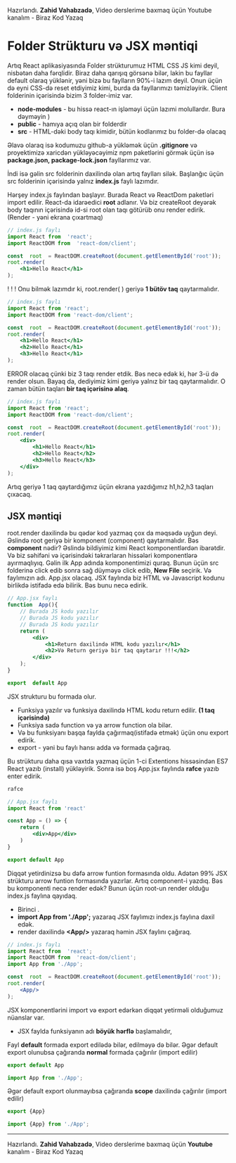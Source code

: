 Hazırlandı. **Zahid Vahabzadə**, Video derslerime baxmaq üçün
Youtube kanalım - Biraz Kod Yazaq
# Folder Strükturu və JSX məntiqi
Artıq React aplikasiyasında Folder strükturumuz HTML CSS JS kimi deyil, nisbətən daha fərqlidir. Biraz daha qarışıq görsənə bilər, lakin bu fayllar default olaraq yüklənir, yəni bizə bu faylların 90%-i lazım deyil. Onun üçün də eyni CSS-də reset etdiyimiz kimi, burda da fayllarımızı təmizləyirik.
Client folderinin içərisində bizim 3 folder-imiz var.
* **node-modules** - bu hissə react-ın işləməyi üçün lazımi molullardır. Bura dəyməyin )
* **public** - hamıya açıq olan bir folderdir
* **src** - HTML-dəki body taqı kimidir, bütün kodlarımız bu folder-də olacaq

Əlavə olaraq isə  kodumuzu github-a yükləmək üçün **.gitignore** və proyektimizə xaricdən yükləyəcəyimiz npm paketlərini görmək üçün isə  **package.json, package-lock.json** fayllarımız var.

İndi isə gəlin src folderinin daxilində olan artıq faylları silək. Başlanğıc üçün src folderinin içərisində yalnız **index.js** faylı lazımdır. 

Hərşey index.js faylından başlayır. Burada React və ReactDom paketləri import edilir. React-da idarəedici **root** adlanır. Və biz createRoot deyərək body taqının içərisində id-si root olan taqı götürüb onu render edirik. (Render - yəni ekrana çıxartmaq)

```jsx
// index.js faylı
import React from  'react';
import ReactDOM from  'react-dom/client';

const  root  = ReactDOM.createRoot(document.getElementById('root'));
root.render(
	<h1>Hello React</h1>
);
```
 
! ! ! Onu bilmək lazımdır ki, root.render( ) geriyə **1 bütöv taq** qaytarmalıdır. 

```jsx
// index.js faylı
import React from 'react';
import ReactDOM from 'react-dom/client';

const  root  = ReactDOM.createRoot(document.getElementById('root'));
root.render(
	<h1>Hello React</h1>
	<h2>Hello React</h1>
	<h3>Hello React</h1>
);
```
ERROR olacaq çünki biz 3 taqı render etdik. Bəs necə edək ki, hər 3-ü də render olsun.
Bayaq da, dediyimiz kimi geriyə yalnız bir taq qaytarmalıdır. O zaman bütün taqları **bir taq içərisinə alaq**.
```jsx
// index.js faylı
import React from 'react';
import ReactDOM from 'react-dom/client';

const  root  = ReactDOM.createRoot(document.getElementById('root'));
root.render(
	<div>
		<h1>Hello React</h1>
		<h2>Hello React</h2>
		<h3>Hello React</h3>
	</div>
);
```
Artıq geriyə 1 taq qaytardığımız üçün ekrana yazdığımız h1,h2,h3 taqları çıxacaq. 

## JSX məntiqi
root.render daxilində bu qədər kod yazmaq çox da məqsədə uyğun deyi. Əslində root geriyə bir komponent (component) qaytarmalıdır. Bəs **component** nədir?
Əslində bildiyimiz kimi React komponentlərdən ibarətdir. Və biz səhifəni və içərisindəki təkrarlaran hissələri komponentlərə ayırmaqlıyıq. Gəlin ilk App adında komponentimizi quraq.
Bunun üçün src folderinə click edib sonra sağ düyməyə click edib, **New File** seçirik. Və faylımızın adı. App.jsx olacaq. JSX faylında biz HTML və Javascript kodunu birlikdə istifadə edə bilirik. Bəs bunu necə edirik. 

```jsx
// App.jsx faylı
function  App(){
	// Burada JS kodu yazılır
	// Burada JS kodu yazılır
	// Burada JS kodu yazılır
	return (
		<div>
			<h1>Return daxilində HTML kodu yazılır</h1>
			<h2>Və Return geriyə bir taq qaytarır !!!</h2>
		</div>
	);
}

export  default App
```
JSX strukturu bu formada olur. 
- Funksiya yazılır və funksiya daxilində HTML kodu return edilir. **(1 taq içərisində)**
- Funksiya sadə function və ya arrow function ola bilər.
- Və bu funksiyanı başqa faylda çağırmaq(istifadə etmək) üçün onu export edirik. 
- export - yəni bu faylı hansı adda və formada çağıraq.

Bu strükturu daha qısa vaxtda yazmaq üçün 
1-ci Extentions hissəsindən ES7 React yazıb (install) yükləyirik.
Sonra isə boş App.jsx faylında **rafce** yazıb enter edirik.
```jsx
rafce
```
```jsx
// App.jsx faylı
import React from 'react'

const App = () => {
	return (
		<div>App</div>
	)
}

export default App
```
Diqqət yetirdinizsə bu dəfə arrow funtion formasında oldu. Adətən 99% JSX strükturu arrow funtion formasında yazırlar.
Artıq component-i yazdıq. Bəs bu komponenti necə render edək?
Bunun üçün root-un render olduğu index.js faylına qayıdaq.

- Birinci . 
- **import App from  './App';** yazaraq JSX faylımızı index.js faylına daxil edək.
- render daxilində **\<App/>** yazaraq həmin JSX faylını çağıraq.
```jsx
// index.js faylı
import React from  'react';
import ReactDOM from  'react-dom/client';
import App from './App';

const  root  = ReactDOM.createRoot(document.getElementById('root'));
root.render(
	<App/>
);
```

JSX komponentlərini import və export edərkən diqqət yetirməli olduğumuz nüanslar var.
- JSX faylda funksiyanın adı **böyük hərflə** başlamalıdır,

Fayl **default** formada export edilədə bilər, edilməyə də bilər.
Əgər default export olunubsa çağıranda **normal** formada çağırılır (import edilir)

```jsx
export default App
```
```jsx
import App from './App';
```

 Əgər default export olunmayıbsa çağıranda **scope** daxilində çağırılır (import edilir)
```jsx
export {App}
```
```jsx
import {App} from './App';
```
****
Hazırlandı. **Zahid Vahabzadə**, Video derslerime baxmaq üçün
**Youtube** kanalım - Biraz Kod Yazaq


